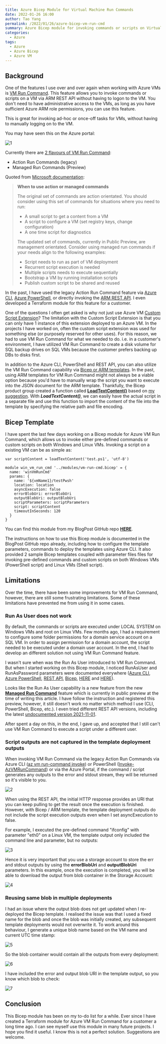 ```yaml
---
title: Azure Bicep Module for Virtual Machine Run Commands
date: 2022-01-26 16:00
author: Tao Yang
permalink: /2022/01/26/azure-bicep-vm-run-cmd
summary: Azure Bicep module for invoking commands or scripts on Virtual Machines via VM Run Command feature
categories:
  - Azure
tags:
  - Azure
  - Azure Bicep
  - Azure VM
---
```


## Background

One of the features I use over and over again when working with Azure VMs is [VM Run Command](https://docs.microsoft.com/en-au/azure/virtual-machines/run-command-overview). This feature allows you to invoke commands or scripts on a VM via ARM REST API without having to logon to the VM. You don't need to have administrative access to the VMs, as long as you have sufficient Azure ARM role permissions, you can use this feature.

This is great for invoking ad-hoc or once-off tasks for VMs, without having to manually logging on to the VM.

You may have seen this on the Azure portal:

![1](../../../../assets/images/2022/01/bicep-vm-run-cmd-01.jpg)

Currently there are [2 flavours of VM Run Command](https://docs.microsoft.com/en-us/azure/virtual-machines/run-command-overview):

* Action Run Commands (legacy)
* Managed Run Commands (Preview)

Quoted from [Microsoft documentation](https://docs.microsoft.com/en-us/azure/virtual-machines/run-command-overview#when-to-use-action-or-managed-commands):

>**When to use action or managed commands**
>
>The original set of commands are action orientated. You should consider using this set of commands for situations where you need to run:
>
> * A small script to get a content from a VM
> * A script to configure a VM (set registry keys, change configuration)
> * A one time script for diagnostics
>
>The updated set of commands, currently in Public Preview, are management orientated. Consider using managed run commands if your needs align to the following examples:
>
> * Script needs to run as part of VM deployment
> * Recurrent script execution is needed
> * Multiple scripts needs to execute sequentially
> * Bootstrap a VM by running installation scripts
> * Publish custom script to be shared and reused

In the past, I have used the legacy Action Run Command feature via [Azure CLI](https://docs.microsoft.com/en-us/cli/azure/vm/run-command?view=azure-cli-latest), [Azure PowerShell](https://docs.microsoft.com/en-us/powershell/module/az.compute/invoke-azvmruncommand), or directly invoking the [ARM REST API](https://docs.microsoft.com/en-us/rest/api/compute/virtual-machines-run-commands/run-command). I even developed a Terraform module for this feature for a customer.

One of the questions I often get asked is why not just use Azure VM [Custom Script Extension](https://docs.microsoft.com/en-us/azure/virtual-machines/extensions/custom-script-windows)? The limitation with the Custom Script Extension is that you can only have 1 instance of this extension deployed to an Azure VM. In the projects I have worked on, often the custom script extension was used for something else (or purposely reserved for other uses). For this reason, we had to use VM Run Command for what we needed to do. i.e. in a customer's environment, I have utilized VM Run Command to create a disk volume for SQL backup drives on SQL VMs because the customer prefers backing up DBs to disks first.

In addition to the Azure CLI, PowerShell and REST API, you can also utilize the VM Run Command capability via [Bicep or ARM templates](https://docs.microsoft.com/en-us/azure/templates/microsoft.compute/virtualmachines/runcommands?tabs=bicep). In the past, using ARM templates for VM Run Command might not always be a viable option because you'd have to manually wrap the script you want to execute into the JSON document for the ARM template. Thankfully, the Bicep product group created a function called [**LoadTextContent()**](https://docs.microsoft.com/en-us/azure/azure-resource-manager/bicep/bicep-functions-files#loadtextcontent) based on [my suggestion](https://github.com/Azure/bicep/issues/471). With ***LoadTextContent()***, we can easily have the actual script in a separate file and use this function to import the content of the file into the template by specifying the relative path and file encoding.

## Bicep Template

I have spent the last few days working on a Bicep module for Azure VM Run Command, which allows us to invoke either pre-defined commands or custom scripts on both Windows and Linux VMs. Invoking a script on a existing VM can  be as simple as:

```hcl
var scriptContent = loadTextContent('test.ps1', 'utf-8')

module win_vm_run_cmd '../modules/vm-run-cmd.bicep' = {
  name: 'winVmRunCmd'
  params: {
    name: '${vmName1}/testPwsh'
    location: location
    asyncExecution: false
    errorBlobUri: errorBlobUri
    outputBlobUri: outputBlobUri
    scriptParameters: scriptParameters
    script: scriptContent
    timeoutInSeconds: 120
  }
}
```

You can find this module from my BlogPost GitHub repo **[HERE](https://github.com/tyconsulting/BlogPosts/tree/master/Azure-Bicep/vm-run-cmd)**.

The instructions on how to use this Bicep module is documented in the BlogPost GitHub repo already, including how to configure the template parameters, commands to deploy the templates using Azure CLI. It also provided 2 sample Bicep templates coupled with parameter files files for invoking pre-defined commands and custom scripts on both Windows VMs (PowerShell script) and Linux VMs (Shell script).

## Limitations

Over the time, there have been some improvements for VM Run Command, however, there are still some frustrating limitations. Some of these limitations have prevented me from using it in some cases.

### Run As User does not work

By default, the commands or scripts are executed under LOCAL SYSTEM on Windows VMs and root on Linux VMs. Few months ago, I had a requirement to configure some folder permissions for a domain service account on a SQL VM. In order to assign permission for a domain account, the script needed to be executed under a domain user account. In the end, I had to develop an different solution not using VM Run Command feature.

I wasn't sure when was the Run As User introduced to VM Run Command. But when I started working on this Bicep module, I noticed RunAsUser and RunAsPassword parameters were documented everywhere ([Azure CLI](https://docs.microsoft.com/en-us/cli/azure/vm/run-command?view=azure-cli-latest#az-vm-run-command-create), [Azure PowerShell](https://docs.microsoft.com/en-us/powershell/module/az.compute/set-azvmruncommand?view=azps-7.1.0#parameters), [REST API](https://docs.microsoft.com/en-us/rest/api/compute/virtual-machine-run-commands/create-or-update#request-body), [Bicep](https://docs.microsoft.com/en-us/azure/templates/microsoft.compute/virtualmachines/runcommands?tabs=bicep#virtualmachineruncommandproperties), [HERE](https://docs.microsoft.com/en-us/azure/virtual-machines/linux/run-command-managed) and [HERE](https://docs.microsoft.com/en-us/azure/virtual-machines/windows/run-command-managed)).

Looks like the Run As User capability is a new feature from the new [**Managed Run Command**](https://docs.microsoft.com/en-us/azure/virtual-machines/windows/run-command-managed) feature which is currently in public preview at the time of writing this article. I have follow the instruction and registered this preview, however, it still doesn't work no matter which method I use (CLI, PowerShell, Bicep, etc.). I even tried different REST API versions, including the latest [undocumented version 2021-11-01](https://github.com/Azure/azure-rest-api-specs/blob/c4a86872d4f2297597260c5968d2f50a0298db01/specification/compute/resource-manager/Microsoft.Compute/stable/2021-11-01/runCommands.json).

After spent a day on this, in the end, I gave up, and accepted that I still can't use VM Run Command to execute a script under a different user.

### Script outputs are not captured in the template deployment outputs

When invoking VM Run Command via the legacy Action Run Commands via Azure CLI ([az vm run-command invoke](https://docs.microsoft.com/en-us/cli/azure/vm/run-command?view=azure-cli-latest#az-vm-run-command-invoke)) or PowerShell ([Invoke-AzVMRunCommand](https://docs.microsoft.com/en-us/powershell/module/az.compute/invoke-azvmruncommand?)) or via the Azure Portal, if the command / script generates any outputs to the error and stdout stream, they will be returned so it's visible to you.

![2](../../../../assets/images/2022/01/bicep-vm-run-cmd-02.jpg)

When using the REST API, the initial HTTP response provides an URI that you can keep pulling to get the result once the execution is finished. However, with Bicep / ARM template, the template deployment outputs do not include the script execution outputs even when I set asyncExecution to false.

For example, I executed the pre-defined command "ifconfig" with parameter "eth0" on a Linux VM, the template output only included the command line and parameter, but no outputs:

![3](../../../../assets/images/2022/01/bicep-vm-run-cmd-03.jpg)

Hence it is very important that you use a storage account to store the err and stdout outputs by using the **errorBlobUri** and **outputBlobUri** parameters. In this example, once the execution is completed, you will be able to download the output from blob container in the Storage Account:

![4](../../../../assets/images/2022/01/bicep-vm-run-cmd-04.jpg)

### Reusing same blob in multiple deployments

I had an issue where the output blob does not get updated when I re-deployed the Bicep template. I realised the issue was that I used a fixed name for the blob and once the blob was initially created, any subsequent template deployments would not overwrite it. To work around this behaviour, I generate a unique blob name based on the VM name and current UTC time stamp:

![5](../../../../assets/images/2022/01/bicep-vm-run-cmd-05.jpg)

So the blob container would contain all the outputs from every deployment:

![6](../../../../assets/images/2022/01/bicep-vm-run-cmd-06.jpg)

I have included the error and output blob URI in the template output, so you know which blob to check:

![7](../../../../assets/images/2022/01/bicep-vm-run-cmd-07.jpg)

## Conclusion

This Bicep module has been on my to-do list for a while. Ever since I have created a Terraform module for Azure VM Run Command for a customer a long time ago. I can see myself use this module in many future projects. I hope you find it useful. I know this is not a perfect solution. Suggestions are welcome.